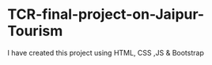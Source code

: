 # TCR-final-project-on-Jaipur-Tourism
I have created this project using HTML, CSS ,JS &amp; Bootstrap
